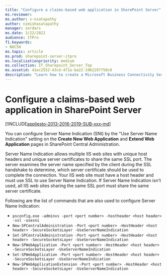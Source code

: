 ```yaml
---
title: "Configure a claims-based web application in SharePoint Server"
ms.reviewer: 
ms.author: v-nsatapathy
author: nimishasatapathy
manager: serdars
ms.date: 3/22/2022
audience: ITPro
f1.keywords:
- NOCSH
ms.topic: article
ms.prod: sharepoint-server-itpro
ms.localizationpriority: medium
ms.collection: IT_Sharepoint_Server_Top
ms.assetid: 41ec2552-43cd-471a-ba22-1962297758c0
description: "Learn how to create a Microsoft Business Connectivity Services service application in SharePoint Server."
---
```


# Configure a claims-based web application in SharePoint Server

[!INCLUDE[appliesto-2013-2016-2019-SUB-xxx-md](../includes/appliesto-2013-2016-2019-SUB-xxx-md.md)]
  
You can configure Server Name Indication (SNI) by the "Use Server Name Indication" setting on the **Create New Web Application** and **Extend Web Application** pages in SharePoint Central Administration.

Server Name Indication allows multiple IIS web sites with unique host headers and unique server certificates to share the same SSL port. The server examines the server name specified by the client during the SSL handshake to determine, which server certificate should be used to complete the connection. Your IIS web site must have a host header and must use SSL to use Server Name Indication. If Server Name Indication isn't used, all IIS web sites sharing the same SSL port must share the same server certificate.
  
Following are the list of commands that are also used to configure Server Name Indication:
- `psconfig.exe -adminvs -port <port number> -hostheader <host header> -ssl -usesni`
- `New-SPCentralAdministration -Port <port number> -HostHeader <host header> -SecureSocketsLayer -UseServerNameIndication`
- `Set-SPCentralAdministration -Port <port number> -HostHeader <host header> -SecureSocketsLayer -UseServerNameIndication`
- `New-SPWebApplication -Port <port number> -HostHeader <host header> -SecureSocketsLayer -UseServerNameIndication`
- `Set-SPWebApplication -Port <port number> -HostHeader <host header> -SecureSocketsLayer -UseServerNameIndication`
- `New-SPWebApplicationExtension -Port <port number> -HostHeader <host header> -SecureSocketsLayer -UseServerNameIndication`